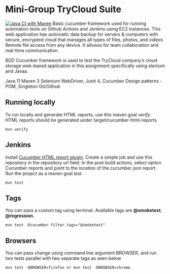 # Mini-Group TryCloud Suite

[![Java CI with Maven](https://github.com/fbada/TryCloud-Collaboration-MiniGroup/actions/workflows/maven.yml/badge.svg?branch=master)](https://github.com/fbada/TryCloud-Collaboration-MiniGroup/actions/workflows/maven.yml)
Basic cucumber framework used for running automation tests on Github Actions and Jenkins using EC2 instances.
This web application has automatic data backup for servers & computers with 
secure, encrypted cloud that manages all types of files, photos, and videos
Remote file access from any device. It allowss for team collaboration and real-time communication.

BDD Cucumber framework  is used to test the TryCloud company’s cloud storage web-based application in this assignment specifically using elenium and Javaa. 

Java 11
Maven 3
Selenium WebDriver, 
Junit 4, 
Cucumber Design patterns - POM, Singleton 
Git/Github

## Running locally
To run locally and generate HTML reports, use this maven goal *verify*. HTML reports should be generated under target/cucumber-html-reports
```
mvn verify
```

## Jenkins
Install [Cucumber HTML report plugin](https://plugins.jenkins.io/cucumber-reports). Create a simple job and use this repository in the repository url field. In the post build actions, select option Cucumber reports and point to the location of the cucumber json report. Run the project as a maven goal *test*.

```
mvn test
```
## Tags
You can pass a custom tag using terminal. Available tags are **@smoketest**, **@regression**. 

```
mvn test -Dcucumber.filter.tags="@smoketest"
```
## Browsers
You can pass change using command line argument BROWSER, and run two tests parallel with two separate tags as seen below
```
mvn test -DBROWSER=firefox or mvn test -DBROWSER=chrome
```

